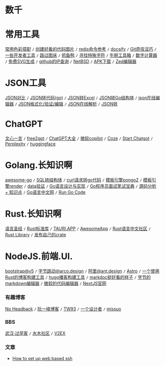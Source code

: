 # 数千

# 常用工具

[常用色彩搭配](http://tool.c7sky.com/webcolor/) `/` [创建好看的代码图片](https://ray.so/) `/` [redis命令参考](http://doc.redisfans.com/) `/` [docsify](https://docsify.js.org/) `/` [Git奇技淫巧](https://github.com/521xueweihan/git-tips) `/` [一些开发者工具](https://dev.com.cn/tools) `/` [路过图床](https://imgse.com/) `/` [抓鱼鸭](https://www.zhuayuya.com/) `/` [寻找特殊字符](https://copychar.cc/) `/` [牛掰工具箱](https://10015.io/) `/` [数字计算器](https://numpad.io/docs) `/` [免费SVG生成](https://iconce.com/) `/` [github的IP查询](https://sites.ipaddress.com/www.github.com/) `/` [NetBSD](https://www.netbsd.org/) `/` [APK下载](https://en.aptoide.com/) `/` [Zed编辑器](https://zed.dev/)


# JSON工具

[JSON对比](https://jsondiff.org/) `/` [JSON转代码(go)](https://app.quicktype.io) `/` [JSON转Excel](http://www.esjson.com/jsontoexcel.html) `/` [JSON转Go结构体](https://mholt.github.io/json-to-go/) `/` [json在线编辑器](https://crackeer.github.io/page/json.html) `/` [JSON格式化/验证/编辑](https://www.jsont.run/) `/` [JSON在线解析](https://www.json.cn/) `/` [JSON转](https://tableconvert.com/zh-cn/json-to-markdown)

# ChatGPT

[文心一言](https://yiyan.baidu.com/) `/` [free2gpt](https://chato.free2gpt.xyz/)  `/` [ChatGPT大全](https://codenews.cc/ai) `/` [微软copilot](https://copilot.microsoft.com/) `/` [Coze](https://www.coze.com/)
`/` [Start Chatgot](https://start.chatgot.io/) `/` [Perplexity](https://www.perplexity.ai/) `/` [huggingface](https://huggingface.co/)

# Golang.长知识啊

[awesome-go](https://awesome-go.com) `/` [SQL转结构体](https://www.devtool.com/sql2go.html) `/` [curl请求转go代码](https://mholt.github.io/curl-to-go/) `/` [模板引擎pongo2](http://github.com/flosch/pongo2) `/` [模板引擎render](https://github.com/unrolled/render) `/` [data验证](https://github.com/gookit/validate) `/` [Go语言设计与实现](https://draveness.me/golang/) `/` [Go程序员面试笔试宝典](https://github.com/qcrao/Go-Questions) `/` [源码分析 + 知识点](https://github.com/cch123/golang-notes) `/` [Go语言中文网](https://studygolang.com/) `/` [Run Go Code](https://go.dev/play/)

# Rust.长知识啊

[语言圣经](https://course.rs/about-book.html) `/` [Rust标准库](https://doc.rust-lang.org/std/index.html) `/` [TAURI.APP](https://tauri.app/zh-cn/) `/` [AwesomeApp](https://awesomeapp.org/) `/` [Rust语言中文社区](https://rustcc.cn/) `/` [Rust Library](https://docs.rs/) `/` [发布自己的crate](https://zhuanlan.zhihu.com/p/477390034)


# NodeJS.前端.UI.

[bootstrap@v5](https://getbootstrap.com/) `/` [字节跳动@arco.design](https://arco.design/) `/` [阿里@ant.design](https://ant.design/index-cn) `/` [Astro](https://astro.build/) `/`  [一个使用Rust的博客构建工具](https://rspress.dev/) `/` [hugo播客构建工具](https://gohugo.io/) `/` [markdoc挺好看的样子](https://markdoc.dev/) `/` [字节的markdown编辑器](https://github.com/bytedance/bytemd) `/` [微软的代码编辑器](https://microsoft.github.io/monaco-editor/) `/` [NextJS官网](https://www.nextjs.cn/)



### 有趣博客

[No Headback](https://xargin.com) `/` [阮一峰博客](https://www.ruanyifeng.com/) `/` [TW93](https://tw93.fun/) `/` [一个设计者](https://paulstamatiou.com/) `/` [missuo](https://missuo.me/)


### BBS

[武汉·过早客](https://www.guozaoke.com/) `/` [水木社区](https://www.newsmth.net/) `/` [V2EX](https://v2ex.com/)


### 文章

- [How to set up web based ssh](https://linuxiac.com/how-to-set-up-web-based-ssh/)
